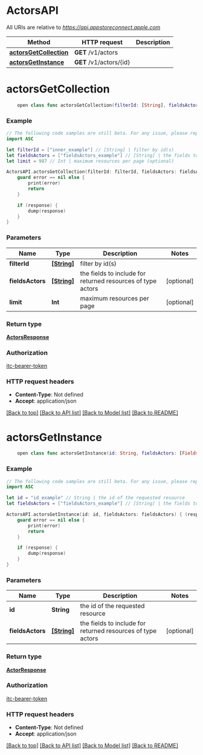# ActorsAPI

All URIs are relative to *https://api.appstoreconnect.apple.com*

Method | HTTP request | Description
------------- | ------------- | -------------
[**actorsGetCollection**](ActorsAPI.md#actorsgetcollection) | **GET** /v1/actors | 
[**actorsGetInstance**](ActorsAPI.md#actorsgetinstance) | **GET** /v1/actors/{id} | 


# **actorsGetCollection**
```swift
    open class func actorsGetCollection(filterId: [String], fieldsActors: [FieldsActors_actorsGetCollection]? = nil, limit: Int? = nil, completion: @escaping (_ data: ActorsResponse?, _ error: Error?) -> Void)
```



### Example
```swift
// The following code samples are still beta. For any issue, please report via http://github.com/OpenAPITools/openapi-generator/issues/new
import ASC

let filterId = ["inner_example"] // [String] | filter by id(s)
let fieldsActors = ["fieldsActors_example"] // [String] | the fields to include for returned resources of type actors (optional)
let limit = 987 // Int | maximum resources per page (optional)

ActorsAPI.actorsGetCollection(filterId: filterId, fieldsActors: fieldsActors, limit: limit) { (response, error) in
    guard error == nil else {
        print(error)
        return
    }

    if (response) {
        dump(response)
    }
}
```

### Parameters

Name | Type | Description  | Notes
------------- | ------------- | ------------- | -------------
 **filterId** | [**[String]**](String.md) | filter by id(s) | 
 **fieldsActors** | [**[String]**](String.md) | the fields to include for returned resources of type actors | [optional] 
 **limit** | **Int** | maximum resources per page | [optional] 

### Return type

[**ActorsResponse**](ActorsResponse.md)

### Authorization

[itc-bearer-token](../README.md#itc-bearer-token)

### HTTP request headers

 - **Content-Type**: Not defined
 - **Accept**: application/json

[[Back to top]](#) [[Back to API list]](../README.md#documentation-for-api-endpoints) [[Back to Model list]](../README.md#documentation-for-models) [[Back to README]](../README.md)

# **actorsGetInstance**
```swift
    open class func actorsGetInstance(id: String, fieldsActors: [FieldsActors_actorsGetInstance]? = nil, completion: @escaping (_ data: ActorResponse?, _ error: Error?) -> Void)
```



### Example
```swift
// The following code samples are still beta. For any issue, please report via http://github.com/OpenAPITools/openapi-generator/issues/new
import ASC

let id = "id_example" // String | the id of the requested resource
let fieldsActors = ["fieldsActors_example"] // [String] | the fields to include for returned resources of type actors (optional)

ActorsAPI.actorsGetInstance(id: id, fieldsActors: fieldsActors) { (response, error) in
    guard error == nil else {
        print(error)
        return
    }

    if (response) {
        dump(response)
    }
}
```

### Parameters

Name | Type | Description  | Notes
------------- | ------------- | ------------- | -------------
 **id** | **String** | the id of the requested resource | 
 **fieldsActors** | [**[String]**](String.md) | the fields to include for returned resources of type actors | [optional] 

### Return type

[**ActorResponse**](ActorResponse.md)

### Authorization

[itc-bearer-token](../README.md#itc-bearer-token)

### HTTP request headers

 - **Content-Type**: Not defined
 - **Accept**: application/json

[[Back to top]](#) [[Back to API list]](../README.md#documentation-for-api-endpoints) [[Back to Model list]](../README.md#documentation-for-models) [[Back to README]](../README.md)

